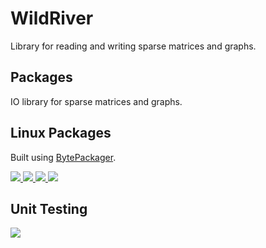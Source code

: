 WildRiver
=========

Library for reading and writing sparse matrices and graphs.


Packages
--------

IO library for sparse matrices and graphs.


Linux Packages
--------------

Built using <a href="https://bytepackager.com">BytePackager</a>.

<a href="https://github.com/dlasalle/wildriver/releases">
  <img src="https://bytepackager.com/badge/sM_zmrFPSM-a-DTAWTFXSWwJ0NM/status.svg"/>
</a>

<a href="https://github.com/dlasalle/wildriver/releases">
  <img src="https://bytepackager.com/badge/4T4uNvEvJtmCD52KAOQwgiIZjGI/status.svg"/>
</a>

<a href="https://github.com/dlasalle/wildriver/releases">
  <img src="https://bytepackager.com/badge/DlPBg2bCNI4PwvJD5GrWK2OUZf8/status.svg"/>
</a>

<a href="https://github.com/dlasalle/wildriver/releases">
  <img src="https://bytepackager.com/badge/wIHJLSUjDKLFerKmE-hz0UkKfCk/status.svg"/>
</a>


Unit Testing
------------

<a href="https://travis-ci.org/dlasalle/wildriver">
  <img src="https://travis-ci.org/dlasalle/wildriver.svg?branch=master"/>
</a>
